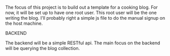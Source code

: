 The focus of this project is to build out a template for a cooking blog.
For now, it will be set up to have one root user.  This root user will be the one writing the blog.
I'll probably right a simple js file to do the manual signup on the host machine.  

BACKEND

The backend will be a simple RESTful api.  The main focus on the backend will be querying the 
blog collection.


